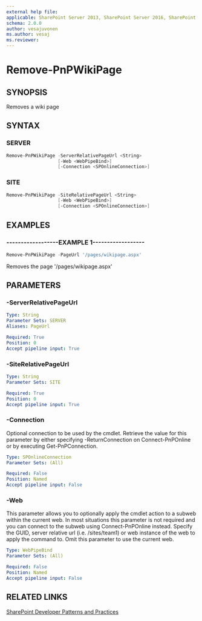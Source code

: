 ```yaml
---
external help file:
applicable: SharePoint Server 2013, SharePoint Server 2016, SharePoint Server 2019, SharePoint Online
schema: 2.0.0
author: vesajuvonen
ms.author: vesaj
ms.reviewer:
---
```

# Remove-PnPWikiPage

## SYNOPSIS
Removes a wiki page

## SYNTAX 

### SERVER
```powershell
Remove-PnPWikiPage -ServerRelativePageUrl <String>
                   [-Web <WebPipeBind>]
                   [-Connection <SPOnlineConnection>]
```

### SITE
```powershell
Remove-PnPWikiPage -SiteRelativePageUrl <String>
                   [-Web <WebPipeBind>]
                   [-Connection <SPOnlineConnection>]
```

## EXAMPLES

### ------------------EXAMPLE 1------------------
```powershell
Remove-PnPWikiPage -PageUrl '/pages/wikipage.aspx'
```

Removes the page '/pages/wikipage.aspx'

## PARAMETERS

### -ServerRelativePageUrl


```yaml
Type: String
Parameter Sets: SERVER
Aliases: PageUrl

Required: True
Position: 0
Accept pipeline input: True
```

### -SiteRelativePageUrl


```yaml
Type: String
Parameter Sets: SITE

Required: True
Position: 0
Accept pipeline input: True
```

### -Connection
Optional connection to be used by the cmdlet. Retrieve the value for this parameter by either specifying -ReturnConnection on Connect-PnPOnline or by executing Get-PnPConnection.

```yaml
Type: SPOnlineConnection
Parameter Sets: (All)

Required: False
Position: Named
Accept pipeline input: False
```

### -Web
This parameter allows you to optionally apply the cmdlet action to a subweb within the current web. In most situations this parameter is not required and you can connect to the subweb using Connect-PnPOnline instead. Specify the GUID, server relative url (i.e. /sites/team1) or web instance of the web to apply the command to. Omit this parameter to use the current web.

```yaml
Type: WebPipeBind
Parameter Sets: (All)

Required: False
Position: Named
Accept pipeline input: False
```

## RELATED LINKS

[SharePoint Developer Patterns and Practices](https://aka.ms/sppnp)
